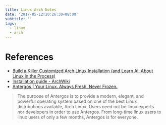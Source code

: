 ```yaml
---
title: Linux Arch Notes
date: '2017-05-12T20:26:30+08:00'
subtitle: ''
tags:
  - linux
  - arch
---
```


# References
- [Build a Killer Customized Arch Linux Installation (and Learn All About Linux in the Process)](http://lifehacker.com/5680453/build-a-killer-customized-arch-linux-installation-and-learn-all-about-linux-in-the-process)
- [Installation guide - ArchWiki](https://wiki.archlinux.org/index.php/Installation_guide)
- [Antergos | Your Linux. Always Fresh. Never Frozen.](https://antergos.com/)

> The purpose of Antergos is to provide a modern, elegant, and powerful operating system based on one of the best Linux distributions available, Arch Linux. Users need not be linux experts nor developers in order to use Antergos. From long-time linux users to linux users of only a few months, Antergos is for everyone.
